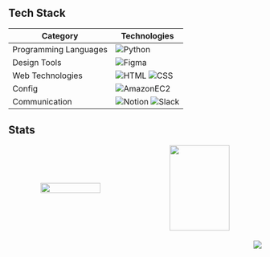 ## Tech Stack

| **Category** | **Technologies** |
|--------------|-------------------|
| Programming Languages | ![Python](https://img.shields.io/badge/Python-3766AB?style=flat-square&logo=Python&logoColor=white) |
| Design Tools | ![Figma](https://img.shields.io/badge/Figma-2F2F2F?style=flat-square&logo=Figma&logoColor=white) |
| Web Technologies | ![HTML](https://img.shields.io/badge/HTML-E24D2F?style=flat-square&logo=HTML5&logoColor=white) ![CSS](https://img.shields.io/badge/CSS-2175B8?style=flat-square&logo=CSS3&logoColor=white) |
| Config | ![AmazonEC2](https://img.shields.io/badge/AmazonC2-FF9900?style=flat-square&logo=AmazonEC2&logoColor=white) |
| Communication | ![Notion](https://img.shields.io/badge/Notion-000000?style=flat-square&logo=Notion&logoColor=white) ![Slack](https://img.shields.io/badge/Slack-4A154B?style=flat-square&logo=Slack&logoColor=white)|

## Stats
<div align="center">
  <div style="display: flex; justify-content: space-between; width: 100%; max-width: 1000px; align-items: center;">
    <img src="https://github-readme-stats.vercel.app/api?username=jwhan12&show_icons=true&theme=buefy" style="flex: 1; width: 48%;, height: 170px; object-fit: cover; margin-right: 10px;">
    <img src="https://github-readme-stats.vercel.app/api/top-langs/?username=jwhan12&layout=compact&theme=buefy" style="flex: 1; width: 48%; height: 170px; object-fit:cover;">
  </div>
  
<div align="right" style="margin-top: 20px;">
  <img src="https://hits.seeyoufarm.com/api/count/incr/badge.svg?url=https%3A%2F%2Fgithub.com%2Fjwhan12%2Fkaggle-badge&count_bg=%23A8E1DB&title_bg=%23555555&icon=&icon_color=%23A8E1DB&title=hits&edge_flat=false">
  </div> 
</div>
